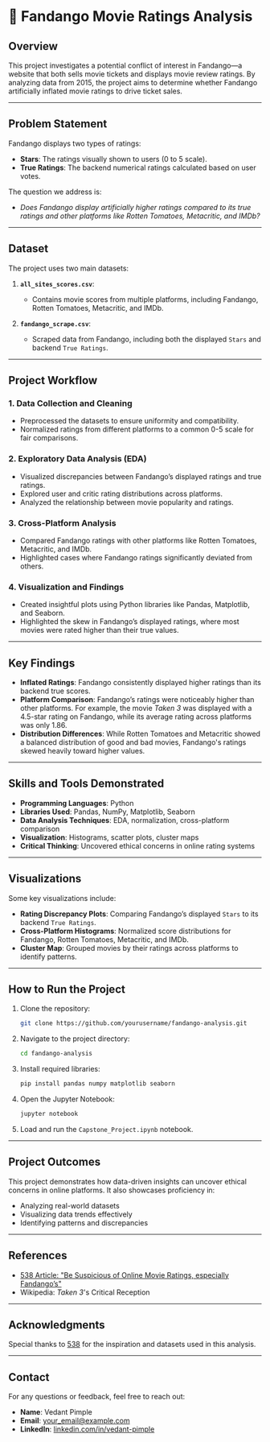 # 🎥 Fandango Movie Ratings Analysis

## **Overview**
This project investigates a potential conflict of interest in Fandango—a website that both sells movie tickets and displays movie review ratings. By analyzing data from 2015, the project aims to determine whether Fandango artificially inflated movie ratings to drive ticket sales.

---

## **Problem Statement**
Fandango displays two types of ratings:
- **Stars**: The ratings visually shown to users (0 to 5 scale).
- **True Ratings**: The backend numerical ratings calculated based on user votes.

The question we address is:
- *Does Fandango display artificially higher ratings compared to its true ratings and other platforms like Rotten Tomatoes, Metacritic, and IMDb?*

---

## **Dataset**
The project uses two main datasets:
1. **`all_sites_scores.csv`**:
   - Contains movie scores from multiple platforms, including Fandango, Rotten Tomatoes, Metacritic, and IMDb.

2. **`fandango_scrape.csv`**:
   - Scraped data from Fandango, including both the displayed `Stars` and backend `True Ratings`.

---

## **Project Workflow**

### **1. Data Collection and Cleaning**
- Preprocessed the datasets to ensure uniformity and compatibility.
- Normalized ratings from different platforms to a common 0-5 scale for fair comparisons.

### **2. Exploratory Data Analysis (EDA)**
- Visualized discrepancies between Fandango’s displayed ratings and true ratings.
- Explored user and critic rating distributions across platforms.
- Analyzed the relationship between movie popularity and ratings.

### **3. Cross-Platform Analysis**
- Compared Fandango ratings with other platforms like Rotten Tomatoes, Metacritic, and IMDb.
- Highlighted cases where Fandango ratings significantly deviated from others.

### **4. Visualization and Findings**
- Created insightful plots using Python libraries like Pandas, Matplotlib, and Seaborn.
- Highlighted the skew in Fandango’s displayed ratings, where most movies were rated higher than their true values.

---

## **Key Findings**
- **Inflated Ratings**: Fandango consistently displayed higher ratings than its backend true scores.
- **Platform Comparison**: Fandango’s ratings were noticeably higher than other platforms. For example, the movie *Taken 3* was displayed with a 4.5-star rating on Fandango, while its average rating across platforms was only 1.86.
- **Distribution Differences**: While Rotten Tomatoes and Metacritic showed a balanced distribution of good and bad movies, Fandango's ratings skewed heavily toward higher values.

---

## **Skills and Tools Demonstrated**
- **Programming Languages**: Python
- **Libraries Used**: Pandas, NumPy, Matplotlib, Seaborn
- **Data Analysis Techniques**: EDA, normalization, cross-platform comparison
- **Visualization**: Histograms, scatter plots, cluster maps
- **Critical Thinking**: Uncovered ethical concerns in online rating systems

---

## **Visualizations**
Some key visualizations include:
- **Rating Discrepancy Plots**: Comparing Fandango’s displayed `Stars` to its backend `True Ratings`.
- **Cross-Platform Histograms**: Normalized score distributions for Fandango, Rotten Tomatoes, Metacritic, and IMDb.
- **Cluster Map**: Grouped movies by their ratings across platforms to identify patterns.

---

## **How to Run the Project**

1. Clone the repository:
   ```bash
   git clone https://github.com/yourusername/fandango-analysis.git
   ```

2. Navigate to the project directory:
   ```bash
   cd fandango-analysis
   ```

3. Install required libraries:
   ```bash
   pip install pandas numpy matplotlib seaborn
   ```

4. Open the Jupyter Notebook:
   ```bash
   jupyter notebook
   ```

5. Load and run the `Capstone_Project.ipynb` notebook.

---

## **Project Outcomes**
This project demonstrates how data-driven insights can uncover ethical concerns in online platforms. It also showcases proficiency in:
- Analyzing real-world datasets
- Visualizing data trends effectively
- Identifying patterns and discrepancies

---

## **References**
- [538 Article: "Be Suspicious of Online Movie Ratings, especially Fandango’s"](https://fivethirtyeight.com/features/fandango-movie-ratings/)
- Wikipedia: *Taken 3*'s Critical Reception

---

## **Acknowledgments**
Special thanks to [538](https://fivethirtyeight.com/) for the inspiration and datasets used in this analysis.

---

## **Contact**
For any questions or feedback, feel free to reach out:
- **Name**: Vedant Pimple
- **Email**: [your_email@example.com](mailto:your_email@example.com)
- **LinkedIn**: [linkedin.com/in/vedant-pimple](https://linkedin.com/in/vedant-pimple)
